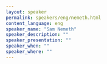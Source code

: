 ```yaml
---
layout: speaker
permalink: speakers/eng/nemeth.html
content_language: eng
speaker_name: "Sam Nemeth"
speaker_description: ""
speaker_presentation: ""
speaker_when: ""
speaker_where: ""
---
```



